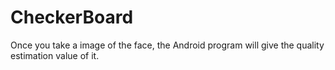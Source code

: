 # CheckerBoard
Once you take a image of the face, the Android program will give the quality estimation value of it.

